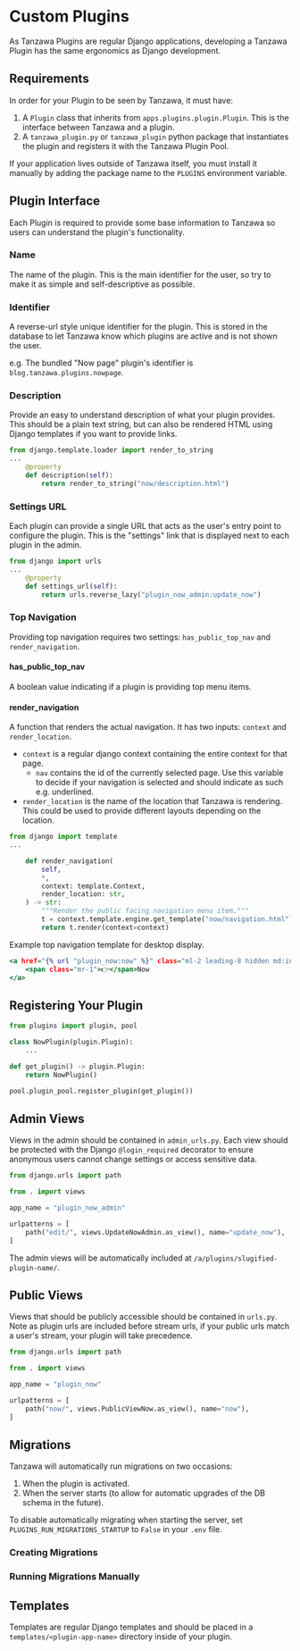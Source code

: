 # Custom Plugins 

As Tanzawa Plugins are regular Django applications, developing a Tanzawa Plugin has the same ergonomics as Django development.  


## Requirements

In order for your Plugin to be seen by Tanzawa, it must have:

1. A `Plugin` class that inherits from `apps.plugins.plugin.Plugin`. This is the interface between Tanzawa and a plugin.
2. A `tanzawa_plugin.py` or `tanzawa_plugin` python package that instantiates the plugin and registers it with the Tanzawa Plugin Pool.  

If your application lives outside of Tanzawa itself, you must install it manually by adding the package name to the `PLUGINS` environment variable.


## Plugin Interface

Each Plugin is required to provide some base information to Tanzawa so users can understand the plugin's functionality.

### Name

The name of the plugin. This is the main identifier for the user, so try to make it as simple and self-descriptive as possible.

### Identifier

A reverse-url style unique identifier for the plugin. This is stored in the database to let Tanzawa know which plugins are active and is not shown the user.

e.g. The bundled "Now page" plugin's identifier is `blog.tanzawa.plugins.nowpage`.

### Description

Provide an easy to understand description of what your plugin provides. This should be a plain text string,
but can also be rendered HTML using Django templates if you want to provide links.

```python
from django.template.loader import render_to_string
...
    @property
    def description(self):
        return render_to_string("now/description.html")

```

### Settings URL

Each plugin can provide a single URL that acts as the user's entry point to configure the plugin. This
is the "settings" link that is displayed next to each plugin in the admin.

```python
from django import urls
...
    @property
    def settings_url(self):
        return urls.reverse_lazy("plugin_now_admin:update_now")
``` 

### Top Navigation

Providing top navigation requires two settings: `has_public_top_nav` and `render_navigation`.

#### has_public_top_nav

A boolean value indicating if a plugin is providing top menu items.

#### render_navigation

A function that renders the actual navigation. It has two inputs: `context` and `render_location`.

* `context` is a regular django context containing the entire context for that page.
  * `nav` contains the id of the currently selected page. Use this variable to decide if your navigation is selected and should indicate as such e.g. underlined.
* `render_location` is the name of the location that Tanzawa is rendering. This could be used to provide different layouts depending on the location. 

```python
from django import template
...

    def render_navigation(
        self,
        *,
        context: template.Context,
        render_location: str,
    ) -> str:
        """Render the public facing navigation menu item."""
        t = context.template.engine.get_template("now/navigation.html")
        return t.render(context=context)
```

Example top navigation template for desktop display.

```djangotemplate
<a href="{% url "plugin_now:now" %}" class="ml-2 leading-8 hidden md:inline-block{% if nav == "now" %} border-b-4 border-negroni-900{% endif %}">
    <span class="mr-1">👉</span>Now
</a>
```

## Registering Your Plugin

```python
from plugins import plugin, pool

class NowPlugin(plugin.Plugin):
    ...

def get_plugin() -> plugin.Plugin:
    return NowPlugin()

pool.plugin_pool.register_plugin(get_plugin())
```

## Admin Views

Views in the admin should be contained in `admin_urls.py`. Each view should be protected with the
Django `@login_required` decorator to ensure anonymous users cannot change settings or access sensitive data.

```python
from django.urls import path

from . import views

app_name = "plugin_now_admin"

urlpatterns = [
    path("edit/", views.UpdateNowAdmin.as_view(), name="update_now"),
]
```
The admin views will be automatically included at `/a/plugins/slugified-plugin-name/`.


## Public Views

Views that should be publicly accessible should be contained in `urls.py`. Note as plugin urls are included
 before stream urls, if your public urls match a user's stream, your plugin will take precedence. 


```python
from django.urls import path

from . import views

app_name = "plugin_now"

urlpatterns = [
    path("now/", views.PublicViewNow.as_view(), name="now"),
]

```

## Migrations
 
Tanzawa will automatically run migrations on two occasions:
 
1. When the plugin is activated.
2. When the server starts (to allow for automatic upgrades of the DB schema in the future).
 
To disable automatically migrating when starting the server, set
`PLUGINS_RUN_MIGRATIONS_STARTUP` to `False` in your `.env` file.
 
### Creating Migrations
 
### Running Migrations Manually
 
 
## Templates
 
Templates are regular Django templates and should be placed in a `templates/<plugin-app-name>` directory inside of your plugin.